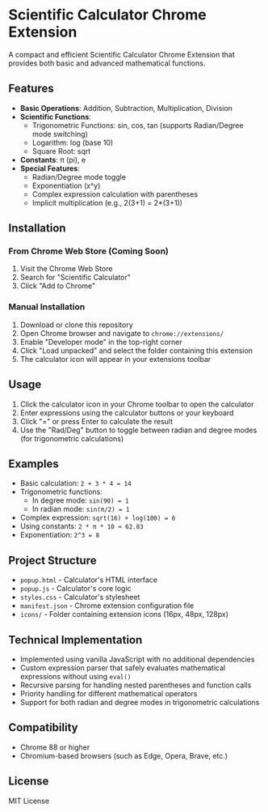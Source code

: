 # Scientific Calculator Chrome Extension

A compact and efficient Scientific Calculator Chrome Extension that provides both basic and advanced mathematical functions.

## Features

- **Basic Operations**: Addition, Subtraction, Multiplication, Division
- **Scientific Functions**:
  - Trigonometric Functions: sin, cos, tan (supports Radian/Degree mode switching)
  - Logarithm: log (base 10)
  - Square Root: sqrt
- **Constants**: π (pi), e
- **Special Features**:
  - Radian/Degree mode toggle
  - Exponentiation (x^y)
  - Complex expression calculation with parentheses
  - Implicit multiplication (e.g., 2(3+1) = 2*(3+1))

## Installation

### From Chrome Web Store (Coming Soon)

1. Visit the Chrome Web Store
2. Search for "Scientific Calculator"
3. Click "Add to Chrome"

### Manual Installation

1. Download or clone this repository
2. Open Chrome browser and navigate to `chrome://extensions/`
3. Enable "Developer mode" in the top-right corner
4. Click "Load unpacked" and select the folder containing this extension
5. The calculator icon will appear in your extensions toolbar

## Usage

1. Click the calculator icon in your Chrome toolbar to open the calculator
2. Enter expressions using the calculator buttons or your keyboard
3. Click "=" or press Enter to calculate the result
4. Use the "Rad/Deg" button to toggle between radian and degree modes (for trigonometric calculations)

## Examples

- Basic calculation: `2 + 3 * 4 = 14`
- Trigonometric functions:
  - In degree mode: `sin(90) = 1`
  - In radian mode: `sin(π/2) = 1`
- Complex expression: `sqrt(16) + log(100) = 6`
- Using constants: `2 * π * 10 ≈ 62.83`
- Exponentiation: `2^3 = 8`

## Project Structure

- `popup.html` - Calculator's HTML interface
- `popup.js` - Calculator's core logic
- `styles.css` - Calculator's stylesheet
- `manifest.json` - Chrome extension configuration file
- `icons/` - Folder containing extension icons (16px, 48px, 128px)

## Technical Implementation

- Implemented using vanilla JavaScript with no additional dependencies
- Custom expression parser that safely evaluates mathematical expressions without using `eval()`
- Recursive parsing for handling nested parentheses and function calls
- Priority handling for different mathematical operators
- Support for both radian and degree modes in trigonometric calculations

## Compatibility

- Chrome 88 or higher
- Chromium-based browsers (such as Edge, Opera, Brave, etc.)

## License

MIT License 